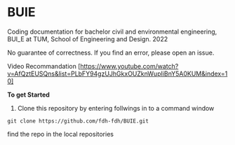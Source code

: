 # BUIE
Coding documentation for bachelor civil and environmental engineering, BUI_E at TUM, School of Engineering and Design. 2022

No guarantee of correctness. 
If you find an error, please open an issue.

Video Recommandation
[https://www.youtube.com/watch?v=AfQztEUSQns&list=PLbFY94gzUJhGkxOUZknWupIiBnY5A0KUM&index=10] 

**To get Started**
1. Clone this repository by entering follwings in to a command window
```shell
git clone https://github.com/fdh-fdh/BUIE.git
```
find the repo in the local repositories


